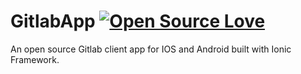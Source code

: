 # GitlabApp  [![Open Source Love](https://badges.frapsoft.com/os/v2/open-source.svg?v=103)](https://github.com/ellerbrock/open-source-badges/)
An open source Gitlab client app for IOS and Android built with Ionic Framework.
